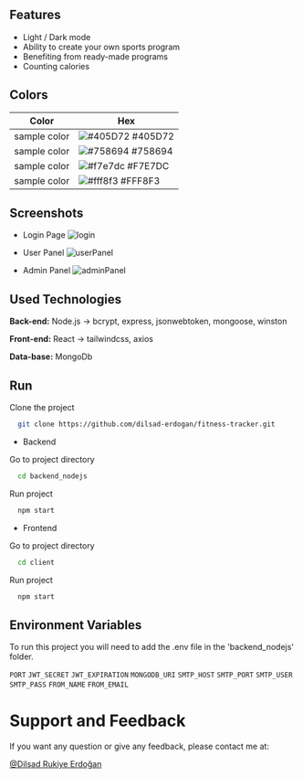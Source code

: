 ## Features
- Light / Dark mode
- Ability to create your own sports program
- Benefiting from ready-made programs
- Counting calories

## Colors
| Color             | Hex                                                                |
| ----------------- | ------------------------------------------------------------------ |
| sample color | ![#405D72](https://via.placeholder.com/10/0a192f?text=+) #405D72 |
| sample color | ![#758694](https://via.placeholder.com/10/f8f8f8?text=+) #758694 |
| sample color | ![#f7e7dc](https://via.placeholder.com/10/00b48a?text=+) #F7E7DC |
| sample color | ![#fff8f3](https://via.placeholder.com/10/00b48a?text=+) #FFF8F3 |

## Screenshots
- Login Page 
![login](https://github.com/user-attachments/assets/61396a54-7da1-496b-9167-5dc9f6d17da9)

- User Panel
![userPanel](https://github.com/user-attachments/assets/cbafab64-d24e-44b0-b60d-69a872933414)

- Admin Panel
![adminPanel](https://github.com/user-attachments/assets/da3cbd91-2828-4de8-a964-ec80cad72de8)

## Used Technologies
**Back-end:** Node.js -> bcrypt, express, jsonwebtoken, mongoose, winston

**Front-end:** React -> tailwindcss, axios

**Data-base:** MongoDb

## Run
Clone the project

```bash
  git clone https://github.com/dilsad-erdogan/fitness-tracker.git
```

- Backend

Go to project directory

```bash
  cd backend_nodejs
```

Run project

```bash
  npm start
```

- Frontend

Go to project directory

```bash
  cd client
```

Run project

```bash
  npm start
```

## Environment Variables
To run this project you will need to add the .env file in the 'backend_nodejs' folder.

`PORT`
`JWT_SECRET`
`JWT_EXPIRATION`
`MONGODB_URI`
`SMTP_HOST`
`SMTP_PORT`
`SMTP_USER`
`SMTP_PASS`
`FROM_NAME`
`FROM_EMAIL`

# Support and Feedback
If you want any question or give any feedback, please contact me at:

[@Dilşad Rukiye Erdoğan](https://www.linkedin.com/in/dilşad-erdoğan-089547221/)
